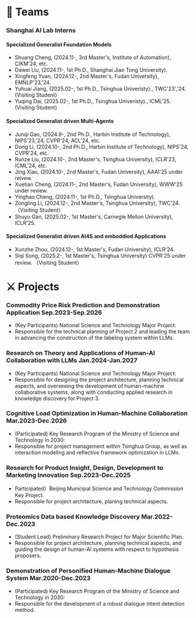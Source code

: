 # 🌃 Teams

### Shanghai AI Lab Interns
#### Specialized Generalist Foundation Models 
- Shuang Cheng, (2024.11-, 3rd Master's, Institute of Automation), CIKM'24, etc.
- Dawei Liu, (2024.11-, 1st Ph.D., Shanghai Jiao Tong University). 
- Xingfeng Yuan, (2024.12-, 2nd Master's, Fudan University), EMNLP'23,'24.
- Yuhuai Jiang, (2025.02-, 1st Ph.D., Tsinghua Univeristy)., TWC'23','24. (Visiting Student)
- Yuqing Dai, (2025.02-, 1st Ph.D., Tsinghua Univeristy)., ICML'25. (Visiting Student)

#### Specialized Generalist driven Multi-Agents 
- Junqi Gao, (2024.9-, 2nd Ph.D., Harbin Institute of Technology), NIPS'23,'24, CVPR'24, ACL'24, etc.
- Dong Li, (2024.10-, 2nd Ph.D., Harbin Institute of Technology), NIPS'24, CVPR'24, etc.
- Runze Liu, (2024.10-, 2nd Master's, Tsinghua University), ICLR'23, ICML'24, etc. 
- Jing Xiao, (2024.10-, 2nd Master's, Fudan University), AAAI'25 under reivew.
- Xuetian Cheng, (2024.11-, 2nd Master's, Fudan University), WWW'25 under review.
- Yinghao Cheng, (2024.11-, 1st Ph.D., Tsinghua University).
- Zongling Li, (2024.12-, 2nd Master's, Tsinghua University), TWC'24.（Visiting Student）
- Shuyu Gan, (2025.02-, 1st Master's, Carnegie Mellon University), ICLR'25.

#### Specialized Generalist driven AI4S and emboddied Applications
- Xunzhe Zhou, (2024.12-, 1st Master's, Fudan University), ICLR'24. 
- Siqi Song, (2025.2-, 1st Master's, Tsinghua University) CVPR'25 under review. （Visiting Student）

# ⚔ Projects
### Commodity Price Risk Prediction and Demonstration Application **Sep.2023-Sep.2026**
  - (Key Participants)  National Science and Technology Major Project:
  - Responsible for the technical planning of Project 2 and leading the team in advancing the construction of the labeling system within LLMs.

### Research on Theory and Applications of Human-AI Collaboration with LLMs **Jan.2024-Jan.2027**
  - (Key Participants) National Science and Technology Major Project:
  -  Responsible for designing the project architecture, planning technical aspects, and overseeing the development of human-machine collaborative systems, along with conducting applied research in knowledge discovery for Project 3.
    
### Cognitive Load Optimization in Human-Machine Collaboration **Mar.2023-Dec.2026**
  - (Participated) Key Research Program of the Ministry of Science and Technology in 2030:
  - Responsible for project management within Tsinghua Group, as well as interaction modeling and reflective framework optimization in LLMs.

### Research for Product Insight, Design, Development to Marketing Innovation **Sep.2023-Dec.2025**
  - Participated）Beijing Municipal Science and Technology Commission Key Project.
  - Responsible for project architecture, planing technical aspects.

### Proteomics Data based Knowledge Discovery **Mar.2022-Dec.2023** 
  - (Student Lead) Preliminary Research Project for Major Scientific Plan.
  - Responsible for project architecture, planning technical aspects, and guiding the design of human-AI systems with respect to hypothesis proposers.
    
### Demonstration of Personified Human-Machine Dialogue System **Mar.2020-Dec.2023**
  - (Participated) Key Research Program of the Ministry of Science and Technology in 2030: 
  - Responsible for the development of a robust dialogue intent detection method.


<script type='text/javascript' id='clustrmaps' src='//cdn.clustrmaps.com/map_v2.js?cl=ffffff&w=243&t=n&d=ujpjNGmVrdWti53wqBuAxF7eHAjpY90xVVy6lWB7ZdI&co=2d78ad&ct=ffffff&cmo=3acc3a&cmn=ff5353'></script>
